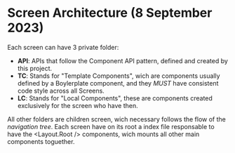 # Screen Architecture (8 September 2023)

Each screen can have 3 private folder:
- __API__: APIs that follow the Component API pattern, defined and created by this project.
- __TC__: Stands for "Template Components", wich are components usually defined by a Boylerplate component, and they *MUST* have consistent code style across all Screens.
- __LC__: Stands for "Local Components", these are components created exclusively for the screen who have then.

All other folders are children screen, wich necessary follows the flow of the *navigation tree*.
Each screen have on its root a index file responsable to have the <Layout.Root /> components, wich mounts all other main components toguether.
